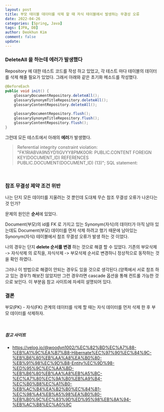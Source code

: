```yaml
---
layout: post
title: 부모 테이블 데이터를 삭제 할 때 자식 테이블에서 발생하는 무결성 오류
date: 2022-04-26
categories: [Spring, Java]
tags: [JPA, DB]
author: Deokhun Kim
comment: false
update: 
---
```


### DeleteAll 을 하는데 에러가 발생했다
Repository 에 대한 테스트 코드를 작성 하고 있었고,
각 테스트 마다 테이블의 데이터를 삭제 해줄 필요가 있었다. 
그래서 아래와 같은 초기화 메소드를 작성했다.

```java
@BeforeEach
public void init() {
    glossaryDocumentRepository.deleteAll();
    glossarySynonymTitleRepository.deleteAll();
    glossaryContentRepository.deleteAll();
    
    glossaryDocumentRepository.flush();
    glossarySynonymTitleRepository.flush();
    glossaryContentRepository.flush();
}
```

그런데 모든 테스트에서 아래의 **에러**가 발생했다.

>Referential integrity constraint violation: "FK1RIABVA9N5YD1IGVYY8PMK0OR: PUBLIC.CONTENT FOREIGN KEY(DOCUMENT_ID) REFERENCES PUBLIC.DOCUMENT(DOCUMENT_ID) (13)"; SQL statement:

<br/>

### 참조 무결성 제약 조건 위반
나는 단지 모든 데이터를 지울려는 것 뿐인데 도대체 무슨 참조 무결성 오류가 나온다는 것 인가?

문제의 원인은 **순서**에 있었다.

Document(부모)의 id를 FK 로 가지고 있는 Synonym(자식)의 데이터가 아직 남아 있는데도 
Document(부모) 데이터를 먼저 삭제 하려고 했기 때문에
남아있는 Synonym(자식) 테이블에서 참조 무결성 오류가 발생 하는 것 이었다.

나의 경우는 단지 **delete 순서를 변경** 하는 것으로 해결 할 수 있었다.
기존의 부모삭제 -> 자식삭제 의 로직을, 자식삭제 -> 부모삭제 순서로 변경하니 정상적으로 동작하는 것을 확인 하였다.

그러나 이 방법으로 해결이 안되는 경우도 있을 것으로 생각된다.(양쪽에서 서로 참조 하고 있는 경우?)
해보진 않았지만 그런 경우라면 cascade 옵션을 통해 컨트롤 가능한 것으로 보인다.
이 부분음 참고 사이트에 자세히 설명되어 있다.







### 결론
부모(PK) - 자식(FK) 관계의 데이터를 삭제 할 때는 자식 데이터를 먼저 삭제 한 후 부모 데이터를 삭제하자. 

<br/>

##### 참고 사이트
* https://velog.io/@woodyn1002/%EC%82%BD%EC%A7%88-%EB%A1%9C%EA%B7%B8-Hibernate%EC%97%90%EC%84%9C-%EB%B6%80%EB%AA%A8%EA%B0%80-%EB%91%98%EC%9D%B8-Entity%EC%9D%98-%ED%95%9C%EC%AA%BD-%EB%B6%80%EB%AA%A8%EB%A5%BC-%EC%A7%80%EC%9A%B0%EB%A9%B4-%EC%B0%B8%EC%A1%B0-%EB%AC%B4%EA%B2%B0%EC%84%B1-%EC%98%A4%EB%A5%98%EA%B0%80-%EB%B0%9C%EC%83%9D%ED%95%98%EB%8A%94-%EB%AC%B8%EC%A0%9C